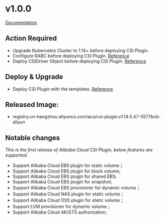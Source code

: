 
# v1.0.0
[Documentation](https://github.com/kubernetes-sigs/alibaba-cloud-csi-driver/blob/v1.0.0/README.md)

## Action Required
* Upgrade Kubernetes Cluster to 1.14+ before deploying CSI Plugin.
* Configure RABC before deploying CSI Plugin. [Reference](https://github.com/kubernetes-sigs/alibaba-cloud-csi-driver/blob/v1.0.0/deploy/rbac.yaml)
* Deploy CSIDriver Object before deploying CSI Plugin. [Reference](https://github.com/kubernetes-sigs/alibaba-cloud-csi-driver/blob/v1.0.0/deploy/ack/csi-plugin.yaml)

## Deploy & Upgrade
* Deploy CSI Plugin with the templates. [Reference](https://github.com/kubernetes-sigs/alibaba-cloud-csi-driver/tree/v1.0.0/deploy)

## Released Image:
* registry.cn-hangzhou.aliyuncs.com/acs/csi-plugin:v1.14.5.47-5577bcb-aliyun

## Notable changes

*This is the first release of Alibaba Cloud CSI Plugin, below features are supported.*

* Support Alibaba Cloud EBS plugin for static volume；
* Support Alibaba Cloud EBS plugin for block volume;
* Support Alibaba Cloud EBS plugin for shared EBS;
* Support Alibaba Cloud EBS plugin for snapshot;
* Support Alibaba Cloud EBS provisioner for dynamic volume；
* Support Alibaba Cloud NAS plugin for static volume；
* Support Alibaba Cloud OSS plugin for static volume；
* Support LVM provisioner for dynamic volume；
* Support Alibaba Cloud AK/STS authorization;